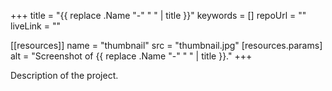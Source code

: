 +++
title = "{{ replace .Name "-" " " | title }}"
keywords = []
repoUrl = ""
liveLink = ""

[[resources]]
    name = "thumbnail"
    src = "thumbnail.jpg"
    [resources.params]
        alt = "Screenshot of {{ replace .Name "-" " " | title }}."
+++

Description of the project.
